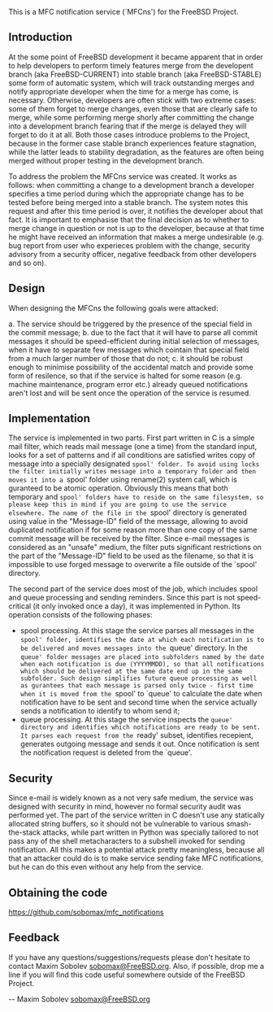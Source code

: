 This is a MFC notification service (`MFCns') for the FreeBSD Project.

## Introduction

At the some point of FreeBSD development it became apparent that in order
to help developers to perform timely features merge from the developent
branch (aka FreeBSD-CURRENT) into stable branch (aka FreeBSD-STABLE) some
form of automatic system, which will track outstanding merges and notify
appropriate developer when the time for a merge has come, is necessary.
Otherwise, developers are often stick with two extreme cases: some of them
forget to merge changes, even those that are clearly safe to merge, while
some performing merge shorly after committing the change into a development
branch fearing that if the merge is delayed they will forget to do it at
all. Both those cases introduce problems to the Project, because in the
former case stable branch experiences feature stagnation, while the latter
leads to stability degradation, as the features are often being merged
without proper testing in the development branch.

To address the problem the MFCns service was created. It works as follows:
when committing a change to a development branch a developer specifies a
time period during which the appropriate change has to be tested before
being merged into a stable branch. The system notes this request and after
this time period is over, it notifies the developer about that fact. It is
important to emphasise that the final decision as to whether to merge
change in question or not is up to the developer, because at that time he
might have received an information that makes a merge undesirable (e.g. bug
report from user who experieces problem with the change, security advisory
from a security officer, negative feedback from other developers and so
on).

## Design

When designing the MFCns the following goals were attacked:

a. The service should be triggered by the presence of the special field in
   the commit message;
b. due to the fact that it will have to parse all commit messages it should
   be speed-efficient during initial selection of messages, when it have
   to separate few messages which cointain that special field from a much
   larger number of those that do not;
c. it should be robust enough to minimise possibility of the accidental
   match and provide some form of resilence, so that if the service is
   halted for some reason (e.g. machine maintenance, program error etc.)
   already queued notifications aren't lost and will be sent once the
   operation of the service is resumed.

## Implementation

The service is implemented in two parts. First part written in C is a
simple mail filter, which reads mail message (one a time) from the standard
input, looks for a set of patterns and if all conditions are satisfied
writes copy of message into a specially designated `spool' folder. To avoid
using locks the filter initially writes message into a temporary folder and
then moves it into a `spool' folder using rename(2) system call, which is
guranteed to be atomic operation. Obviously this means that both temporary
and `spool' folders have to reside on the same filesystem, so please keep
this in mind if you are going to use the service elsewhere. The name of the
file in the `spool' directory is generated using value in the "Message-ID"
field of the message, allowing to avoid duplicated notification if for
some reason more than one copy of the same commit message will be received
by the filter. Since e-mail messages is considered as an "unsafe" medium,
the filter puts significant restrictions on the part of the "Message-ID"
field to be used as the filename, so that it is impossible to use forged
message to overwrite a file outside of the `spool' directory.

The second part of the service does most of the job, which includes spool
and queue processing and sending reminders. Since this part is not
speed-critical (it only invoked once a day), it was implemented in Python.
Its operation consists of the following phases:

- spool processing. At this stage the service parses all messages in the
  `spool' folder, identifies the date at which each notification is to be
  delivered and moves messages into the `queue' directory. In the `queue'
  folder messages are placed into subfolders named by the date when each
  notification is due (YYYYMMDD), so that all notifications which should be
  delivered at the same date end up in the same subfolder. Such design
  simplifies future queue processing as well as gurantees that each message
  is parsed only twice - first time when it is moved from the `spool' to
  `queue' to calculate the date when notification have to be sent and
  second time when the service actually sends a notification to identify to
  whom send it;
- queue processing. At this stage the service inspects the `queue'
  directory and identifies which notifications are ready to be sent. It
  parses each request from the `ready' subset, identifies recepient,
  generates outgoing message and sends it out. Once notification is sent
  the notification request is deleted from the `queue'.

## Security

Since e-mail is widely known as a not very safe medium, the service was
designed with security in mind, however no formal security audit was
performed yet. The part of the service written in C doesn't use any
statically allocated string buffers, so it should not be vulnerable to
various smash-the-stack attacks, while part written in Python was specially
tailored to not pass any of the shell metacharacters to a subshell invoked
for sending notification.  All this makes a potential attack pretty
meaningless, because all that an attacker could do is to make service
sending fake MFC notifications, but he can do this even without any help
from the service.

## Obtaining the code

https://github.com/sobomax/mfc_notifications

## Feedback

If you have any questions/suggestions/requests please don't hesitate to
contact Maxim Sobolev <sobomax@FreeBSD.org>. Also, if possible, drop me a
line if you will find this code useful somewhere outside of the FreeBSD
Project.

-- Maxim Sobolev <sobomax@FreeBSD.org>

